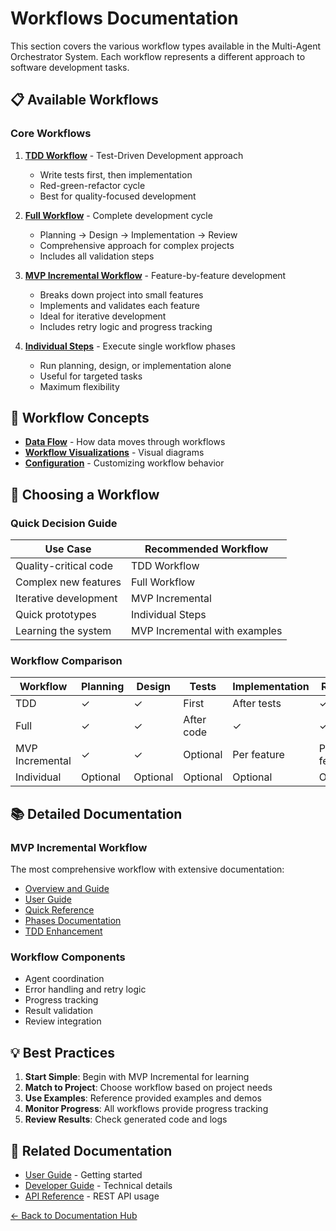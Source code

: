# Workflows Documentation

This section covers the various workflow types available in the Multi-Agent Orchestrator System. Each workflow represents a different approach to software development tasks.

## 📋 Available Workflows

### Core Workflows

1. **[TDD Workflow](tdd-workflow.md)** - Test-Driven Development approach
   - Write tests first, then implementation
   - Red-green-refactor cycle
   - Best for quality-focused development

2. **[Full Workflow](full-workflow.md)** - Complete development cycle
   - Planning → Design → Implementation → Review
   - Comprehensive approach for complex projects
   - Includes all validation steps

3. **[MVP Incremental Workflow](mvp-incremental/README.md)** - Feature-by-feature development
   - Breaks down project into small features
   - Implements and validates each feature
   - Ideal for iterative development
   - Includes retry logic and progress tracking

4. **[Individual Steps](individual-steps.md)** - Execute single workflow phases
   - Run planning, design, or implementation alone
   - Useful for targeted tasks
   - Maximum flexibility

## 🔄 Workflow Concepts

- **[Data Flow](data-flow.md)** - How data moves through workflows
- **[Workflow Visualizations](../workflow_visualizations/)** - Visual diagrams
- **[Configuration](configuration.md)** - Customizing workflow behavior

## 🎯 Choosing a Workflow

### Quick Decision Guide

| Use Case | Recommended Workflow |
|----------|---------------------|
| Quality-critical code | TDD Workflow |
| Complex new features | Full Workflow |
| Iterative development | MVP Incremental |
| Quick prototypes | Individual Steps |
| Learning the system | MVP Incremental with examples |

### Workflow Comparison

| Workflow | Planning | Design | Tests | Implementation | Review | Validation |
|----------|----------|---------|-------|----------------|---------|------------|
| TDD | ✓ | ✓ | First | After tests | ✓ | ✓ |
| Full | ✓ | ✓ | After code | ✓ | ✓ | ✓ |
| MVP Incremental | ✓ | ✓ | Optional | Per feature | Per feature | Per feature |
| Individual | Optional | Optional | Optional | Optional | Optional | Optional |

## 📚 Detailed Documentation

### MVP Incremental Workflow
The most comprehensive workflow with extensive documentation:
- [Overview and Guide](mvp-incremental/README.md)
- [User Guide](mvp-incremental/user-guide.md)
- [Quick Reference](mvp-incremental/quick-reference.md)
- [Phases Documentation](mvp-incremental/phases.md)
- [TDD Enhancement](mvp-incremental/tdd-enhancement.md)

### Workflow Components
- Agent coordination
- Error handling and retry logic
- Progress tracking
- Result validation
- Review integration

## 💡 Best Practices

1. **Start Simple**: Begin with MVP Incremental for learning
2. **Match to Project**: Choose workflow based on project needs
3. **Use Examples**: Reference provided examples and demos
4. **Monitor Progress**: All workflows provide progress tracking
5. **Review Results**: Check generated code and logs

## 🔗 Related Documentation

- [User Guide](../user-guide/README.md) - Getting started
- [Developer Guide](../developer-guide/README.md) - Technical details
- [API Reference](../reference/api-reference.md) - REST API usage

[← Back to Documentation Hub](../README.md)